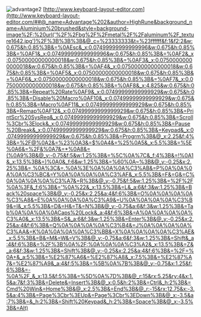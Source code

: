![advantage2](https://gist.githubusercontent.com/HighRune/9c0243016e175f38c5bf3fa91acf5dd1/raw/ac768b6e429367eb186f035d40b7570694dbc6d3/advantage-2.png)
[http://www.keyboard-layout-editor.com](http://www.keyboard-layout-editor.com/##@_name=Advantage%202&author=HighRune&background_name=Aluminium%20brushed&style=background-image%2F:%20url('%2F%2Fbg%2F%2Fmetal%2F%2Faluminum%2F_texture1642.jpg')%2F%3B%3B%3B&@_c=%23333333&t=%23ffffff&f:1&f2:2&w:0.675&h:0.85%3B&=%0AEsc&_x:0.07499999999999996&w:0.675&h:0.85%3B&=%0AF1&_x:0.07499999999999996&w:0.675&h:0.85%3B&=%0AF2&_x:0.07500000000000018&w:0.675&h:0.85%3B&=%0AF3&_x:0.07500000000000018&w:0.675&h:0.85%3B&=%0AF4&_x:0.07500000000000018&w:0.675&h:0.85%3B&=%0AF5&_x:0.07500000000000018&w:0.675&h:0.85%3B&=%0AF6&_x:0.07500000000000018&w:0.675&h:0.85%3B&=%0AF7&_x:0.07500000000000018&w:0.675&h:0.85%3B&=%0AF8&_x:4.825&w:0.675&h:0.85%3B&=Repeat%20Rate%0AF9&_x:0.07499999999999929&w:0.675&h:0.85%3B&=Disable%20Macro%0AF10&_x:0.07499999999999929&w:0.675&h:0.85%3B&=Macro%0AF11&_x:0.07499999999999929&w:0.675&h:0.85%3B&=Remap%0AF12&_x:0.07499999999999929&w:0.675&h:0.85%3B&=PrintScr%20SysReq&_x:0.07499999999999929&w:0.675&h:0.85%3B&=Scroll%3Cbr%3Elock&_x:0.07499999999999929&w:0.675&h:0.85%3B&=Pause%20Break&_x:0.07499999999999929&w:0.675&h:0.85%3B&=Keypad&_x:0.07499999999999929&w:0.675&h:0.85%3B&=Progrm%3B&@_x:2.25&f:4%3B&=%2F@%0A2&=%23%0A3&=$%0A4&=%25%0A5&_x:5.5%3B&=%5E%0A6&=%2F&%0A7&=*%0A8&=(%0A9%3B&@_y:-0.75&f:5&w:1.25%3B&=%5C%0A%7C&_f:4%3B&=!%0A1&_x:13.5%3B&=)%0A0&_f:6&w:1.25%3B&=%60%0A~%3B&@_y:-0.25&x:2.25%3B&=,%0A%3C&=.%0A%3E%0A%0A%0A%C3%AB&=P%0A%0A%0A%0A%C3%BC&=Y%0A%0A%0A%0A%C3%AF&_x:5.5%3B&=F&=G&=C%0A%0A%0A%0A%C3%A7&=R%3B&@_y:-0.75&f:5&w:1.25%3B&=%2F%2F%0A%3F&_f:6%3B&='%0A%22&_x:13.5%3B&=L&_a:6&f:3&w:1.25%3B&=Back%20space%3B&@_y:-0.25&x:2.25&a:4&f:6%3B&=O%0A%0A%0A%0A%C3%A8&=E%0A%0A%0A%0A%C3%A9&=U%0A%0A%0A%0A%C3%B9&=I&_x:5.5%3B&=D&=H&=T&=N%3B&@_y:-0.75&a:6&f:3&w:1.25%3B&=Tab%0A%0A%0A%0ACaps%20Lock&_a:4&f:6%3B&=A%0A%0A%0A%0A%C3%A0&_x:13.5%3B&=S&_a:6&f:3&w:1.25%3B&=Enter%3B&@_y:-0.25&x:2.25&a:4&f:6%3B&=Q%0A%0A%0A%0A%C3%B4&=J%0A%0A%0A%0A%C3%AA&=K%0A%0A%0A%0A%C3%BB&=X%0A%0A%0A%0A%C3%AE&_x:5.5%3B&=B&=M&=W&=V%3B&@_y:-0.75&a:6&f:3&w:1.25%3B&=Shift&_a:4&f:6%3B&=%2F%3B%0A%2F:%0A%0A%0A%C3%A2&_x:13.5%3B&=Z&_a:6&f:3&w:1.25%3B&=Shift%3B&@_y:-0.25&x:2.25&a:4&f:6%3B&=%2F=%0A+&_a:5%3B&=%E2%87%A6&=%E2%87%A8&_x:7.5%3B&=%E2%87%A7&=%E2%87%A9&_a:4&f:5%3B&=%5B%0A%7B%3B&@_y:-0.75&x:1.25&f:6%3B&=-%0A%2F_&_x:13.5&f:5%3B&=%5D%0A%7D%3B&@_r:15&rx:5.25&ry:4&x:1.5&a:7&f:3%3B&=Delete&=Insert%3B&@_x:0.5&h:2%3B&=Ctrl&_h:2%3B&=Cmd%20Win&=Home%3B&@_x:2.5%3B&=End%3B&@_r:-15&rx:12.75&x:-3.5&a:4%3B&=Page%3Cbr%3EUp&=Page%3Cbr%3EDown%3B&@_x:-3.5&a:7%3B&=&_h:2%3B&=Shift%20Keypad&_h:2%3B&=Space%3B&@_x:-3.5%3B&=Alt)
